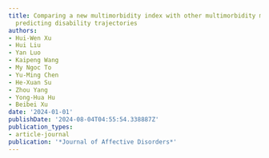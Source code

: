 ```yaml
---
title: Comparing a new multimorbidity index with other multimorbidity measures for
  predicting disability trajectories
authors:
- Hui-Wen Xu
- Hui Liu
- Yan Luo
- Kaipeng Wang
- My Ngoc To
- Yu-Ming Chen
- He-Xuan Su
- Zhou Yang
- Yong-Hua Hu
- Beibei Xu
date: '2024-01-01'
publishDate: '2024-08-04T04:55:54.338887Z'
publication_types:
- article-journal
publication: '*Journal of Affective Disorders*'
---
```

